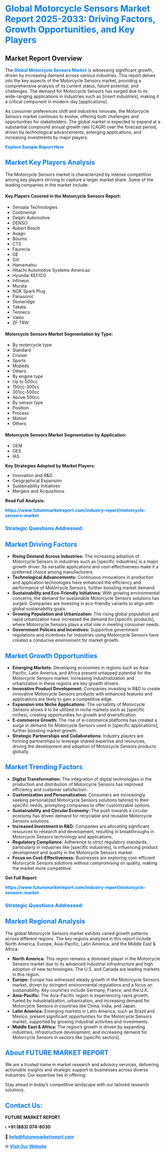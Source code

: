 <h1 style="color: #007BFF;">Global Motorcycle Sensors Market Report 2025-2033: Driving Factors, Growth Opportunities, and Key Players</h1>

<section id="overview">
<h2>Market Report Overview</h2>
<p>The <a href="https://www.futuremarketreport.com/industry-report/motorcycle-sensors-market" style="color: #007BFF; text-decoration: none;"><strong>Global Motorcycle Sensors Market</strong></a> is witnessing significant growth, driven by increasing demand across various industries. This report delves into the key aspects of the Motorcycle Sensors market, providing a comprehensive analysis of its current status, future potential, and challenges. The demand for Motorcycle Sensors has surged due to its wide-ranging applications in industries such as [insert industries], making it a critical component in modern-day [applications].</p>
<p>As consumer preferences shift and industries innovate, the Motorcycle Sensors market continues to evolve, offering both challenges and opportunities for stakeholders. The global market is expected to expand at a substantial compound annual growth rate (CAGR) over the forecast period, driven by technological advancements, emerging applications, and increasing investments by major players.</p>
</section>

<section id="overview">
<p><a href="https://www.futuremarketreport.com/request-sample/reportId=104648" style="color: #007BFF; text-decoration: none;"><strong>Explore Sample Report Here</strong></a></p>
</section>

<section id="key-players">
<h2 style="color: #007BFF;">Market Key Players Analysis</h2>
<p>The Motorcycle Sensors market is characterized by intense competition among key players striving to capture a larger market share. Some of the leading companies in the market include:</p>
<h4>Key Players Covered in the Motorcycle Sensors Report:</h4>
<ul><li>Sensata Technologies</li><li>Continental</li><li>Delphi Automotive</li><li>DENSO</li><li>Robert Bosch</li><li>Avago</li><li>Bourns</li><li>CTS</li><li>Faurecia</li><li>GE</li><li>Gill</li><li>Hamamatsu</li><li>Hitachi Automotive Systems Americas</li><li>Hyundai KEFICO</li><li>Infineon</li><li>Murata</li><li>NGK Spark Plug</li><li>Panasonic</li><li>Stoneridge</li><li>Takata</li><li>Tenneco</li><li>Valeo</li><li>ZF TRW</li></ul>
<h4>Motorcycle Sensors Market Segmentation by Type:</h4>
<ul><li>By motercycle type</li><li>Standard</li><li>Cruiser</li><li>Sports</li><li>Mopeds</li><li>Others</li><li>By engine type</li><li>Up to 500cc</li><li>150cc-300cc</li><li>301cc-500cc</li><li>Above 500cc</li><li>By sensor type</li><li>Position</li><li>Process</li><li>Motion</li><li>Others</li></ul>

<h4>Motorcycle Sensors Market Segmentation by Application:</h4>
<ul><li>OEM</li><li>OES</li><li>IAS</li></ul>
<p><strong>Key Strategies Adopted by Market Players:</strong></p>
<ul>
<li>Innovation and R&D</li>
<li>Geographical Expansion</li>
<li>Sustainability Initiatives</li>
<li>Mergers and Acquisitions</li>
</ul>
</section>

<section>
<p><strong>Read Full Analysis: </strong></p><a href="https://www.futuremarketreport.com/industry-report/motorcycle-sensors-market" style="color: #007BFF; text-decoration: none;"><strong>https://www.futuremarketreport.com/industry-report/motorcycle-sensors-market</strong></a>
<h3 style="color: #007BFF;">Strategic Questions Addressed:</h3>
</section>

<section id="driving-factors">
<h2 style="color: #007BFF;">Market Driving Factors</h2>
<ul>
<li><strong>Rising Demand Across Industries:</strong> The increasing adoption of Motorcycle Sensors in industries such as [specific industries] is a major growth driver. Its versatile applications and cost-effectiveness make it a preferred choice among manufacturers.</li>
<li><strong>Technological Advancements:</strong> Continuous innovations in production and application technologies have enhanced the efficiency and performance of Motorcycle Sensors, further boosting market demand.</li>
<li><strong>Sustainability and Eco-Friendly Initiatives:</strong> With growing environmental concerns, the demand for sustainable Motorcycle Sensors solutions has surged. Companies are investing in eco-friendly variants to align with global sustainability goals.</li>
<li><strong>Growing Population and Urbanization:</strong> The rising global population and rapid urbanization have increased the demand for [specific products], where Motorcycle Sensors plays a vital role in meeting consumer needs.</li>
<li><strong>Government Policies and Incentives:</strong> Supportive government regulations and incentives for industries using Motorcycle Sensors have created a conducive environment for market growth.</li>
</ul>
</section>

<section id="growth-opportunities">
<h2 style="color: #007BFF;">Market Growth Opportunities</h2>
<ul>
<li><strong>Emerging Markets:</strong> Developing economies in regions such as Asia-Pacific, Latin America, and Africa present untapped potential for the Motorcycle Sensors market. Increasing industrialization and urbanization in these regions are key growth drivers.</li>
<li><strong>Innovative Product Development:</strong> Companies investing in R&D to create innovative Motorcycle Sensors products with enhanced features and applications are likely to gain a competitive edge.</li>
<li><strong>Expansion into Niche Applications:</strong> The versatility of Motorcycle Sensors allows it to be utilized in niche markets such as [specific niches], creating opportunities for growth and diversification.</li>
<li><strong>E-commerce Growth:</strong> The rise of e-commerce platforms has created a surge in demand for Motorcycle Sensors used in [specific applications], further boosting market growth.</li>
<li><strong>Strategic Partnerships and Collaborations:</strong> Industry players are forming partnerships to leverage shared expertise and resources, driving the development and adoption of Motorcycle Sensors products globally.</li>
</ul>
</section>

<section id="trending-factors">
<h2 style="color: #007BFF;">Market Trending Factors</h2>
<ul>
<li><strong>Digital Transformation:</strong> The integration of digital technologies in the production and distribution of Motorcycle Sensors has improved efficiency and customer satisfaction.</li>
<li><strong>Customization and Personalization:</strong> Consumers are increasingly seeking personalized Motorcycle Sensors solutions tailored to their specific needs, prompting companies to offer customizable options.</li>
<li><strong>Sustainability and Circular Economy:</strong> The push towards a circular economy has driven demand for recyclable and reusable Motorcycle Sensors solutions.</li>
<li><strong>Increased Investment in R&D:</strong> Companies are allocating significant resources to research and development, resulting in breakthroughs in Motorcycle Sensors technology and applications.</li>
<li><strong>Regulatory Compliance:</strong> Adherence to strict regulatory standards, particularly in industries like [specific industries], is influencing product development and quality in the Motorcycle Sensors market.</li>
<li><strong>Focus on Cost-Effectiveness:</strong> Businesses are exploring cost-efficient Motorcycle Sensors solutions without compromising on quality, making the market more competitive.</li>
</ul>
</section>

<section>
<p><strong>Get Full Report: </strong></p><a href="https://www.futuremarketreport.com/industry-report/motorcycle-sensors-market" style="color: #007BFF; text-decoration: none;"><strong>https://www.futuremarketreport.com/industry-report/motorcycle-sensors-market</strong></a>
<h3 style="color: #007BFF;">Strategic Questions Addressed:</h3>
</section>


<section id="regional-analysis">
<h2 style="color: #007BFF;">Market Regional Analysis</h2>
<p>The global Motorcycle Sensors market exhibits varied growth patterns across different regions. The key regions analyzed in this report include North America, Europe, Asia-Pacific, Latin America, and the Middle East & Africa:</p>
<ul>
<li><strong>North America:</strong> This region remains a dominant player in the Motorcycle Sensors market due to its advanced industrial infrastructure and high adoption of new technologies. The U.S. and Canada are leading markets in this region.</li>
<li><strong>Europe:</strong> Europe has witnessed steady growth in the Motorcycle Sensors market, driven by stringent environmental regulations and a focus on sustainability. Key countries include Germany, France, and the U.K.</li>
<li><strong>Asia-Pacific:</strong> The Asia-Pacific region is experiencing rapid growth, fueled by industrialization, urbanization, and increasing demand for Motorcycle Sensors in countries like China, India, and Japan.</li>
<li><strong>Latin America:</strong> Emerging markets in Latin America, such as Brazil and Mexico, present significant opportunities for the Motorcycle Sensors market, supported by growing industrial activities and investments.</li>
<li><strong>Middle East & Africa:</strong> The region’s growth is driven by expanding industries, infrastructure development, and increasing demand for Motorcycle Sensors in sectors like [specific sectors].</li>
</ul>
</section>

<footer>
<h2 style="color: #007BFF;">About FUTURE MARKET REPORT</h2>
<p>We are a trusted name in market research and advisory services, delivering actionable insights and strategic support to businesses across diverse industries. Our expertise lies in offering:</p>

<p>Stay ahead in today’s competitive landscape with our tailored research solutions.</p>

<h2 style="color: #007BFF;">Contact Us:</h2>
<p><strong>FUTURE MARKET REPORT</strong></p>
<p>📞 <strong>+91 (883) 074-8030</strong></p>
<p>📧 <strong><a href="mailto:help@futuremarketreport.com" style="color: #007BFF;">help@futuremarketreport.com</a></strong></p>
<p>🌐 <strong><a href="https://www.futuremarketreport.com/" style="color: #007BFF;">Visit Our Website</a></strong></p>
</footer>